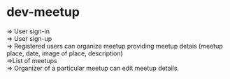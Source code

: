 # dev-meetup
=> User sign-in  
=> User sign-up  
=> Registered users can organize meetup providing meetup detais (meetup place, date, image of place, description)  
=>List of meetups  
=> Organizer of a particular meetup can edit meetup details.  
